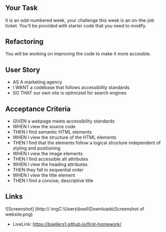 # <First-Homework>

## Your Task

It is an odd-numbered week, your challenge this week is an on-the-job ticket. You'll be provided with starter code that you need to modify.

## Refactoring

You will be working on improving the code to make it more accesible.

## User Story

- AS A marketing agency
- I WANT a codebase that follows accessibility standards
- SO THAT our own site is optimized for search engines

## Acceptance Criteria

- GIVEN a webpage meets accessibility standards
- WHEN I view the source code
- THEN I find semantic HTML elements
- WHEN I view the structure of the HTML elements
- THEN I find that the elements follow a logical structure independent of styling and positioning
- WHEN I view the image elements
- THEN I find accessible alt attributes
- WHEN I view the heading attributes
- THEN they fall in sequential order
- WHEN I view the title element
- THEN I find a concise, descriptive title

## Links

![Screenshot] (http:// imgC:\Users\bsell\Downloads\Screenshot of website.png)

- LiveLink: https://bsellers1.github.io/first-homework/
